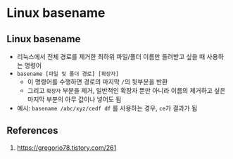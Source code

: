# Linux basename

## Linux basename

- 리눅스에서 전체 경로를 제거한 최하위 파일/폴더 이름만 돌려받고 싶을 때 사용하는 명령어
- `basename [파일 및 폴더 경로] [확장자]`
  - 이 명령어를 수행하면 경로의 마지막 `/`의 뒷부분을 반환
  - 그리고 `확장자` 부분을 제거, 일반적인 확장자 뿐만 아니라 이름의 제거하고 싶은 마지막 부분의 아무 값이나 넣어도 됨
- 예시: `basename /abc/xyz/cedf df` 를 사용하는 경우, `ce`가 결과가 됨

## References

1. https://gregorio78.tistory.com/261
